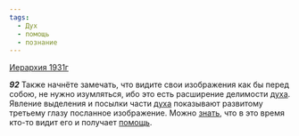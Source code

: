 ```yaml
---
tags:
  - Дух
  - помощь
  - познание
---
```


[Иерархия 1931г](/agni/1931)

___92___
Также начнёте замечать, что видите свои изображения как бы перед собою, не нужно изумляться, ибо это есть расширение делимости [духа](/tag/#Дух). Явление выделения и посылки части [духа](/tag/#Дух) показывают развитому третьему глазу посланное изображение. Можно [знать](/tag/#познание), что в это время кто-то видит его и получает [помощь](/tag/#помощь).   

